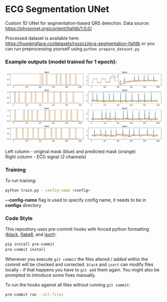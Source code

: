 # ECG Segmentation UNet

Custom 1D UNet for segmentation-based QRS detection. Data source: https://physionet.org/content/ltafdb/1.0.0/

Processed dataset is available here: https://huggingface.co/datasets/roszcz/ecg-segmentation-ltafdb or you can run preprocessing yourself using ```python prepare_dataset.py```

### Example outputs (model trained for 1 epoch):
![ECG Segmentation](screenshots/model_trained_test_set.png)

Left column - original mask (blue) and predicted mask (orange) \
Right column - ECG signal (2 channels)

### Training
To run training:
```sh
python train.py --config-name <config>
```
**--config-name** flag is used to specify config name, it needs to be in **configs** directory

### Code Style

This repository uses pre-commit hooks with forced python formatting ([black](https://github.com/psf/black),
[flake8](https://flake8.pycqa.org/en/latest/), and [isort](https://pycqa.github.io/isort/)):

```sh
pip install pre-commit
pre-commit install
```

Whenever you execute `git commit` the files altered / added within the commit will be checked and corrected.
`black` and `isort` can modify files locally - if that happens you have to `git add` them again.
You might also be prompted to introduce some fixes manually.

To run the hooks against all files without running `git commit`:

```sh
pre-commit run --all-files
```
